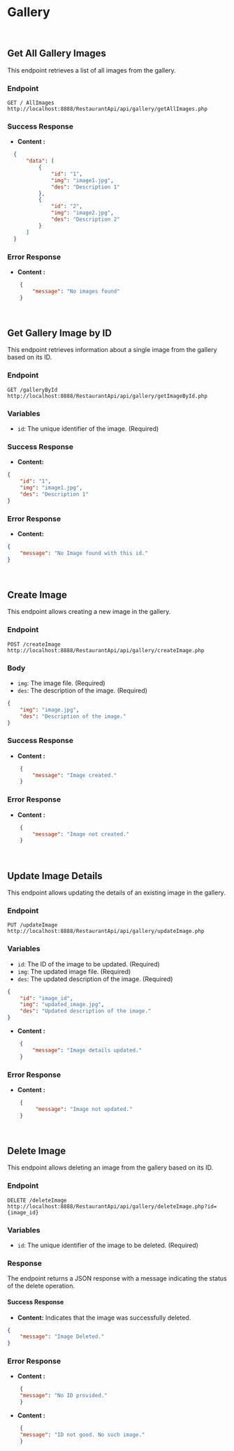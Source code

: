 # Gallery

<br>

## Get All Gallery Images

This endpoint retrieves a list of all images from the gallery.

### Endpoint

 `GET / AllImages` `http://localhost:8888/RestaurantApi/api/gallery/getAllImages.php`

### Success Response

- **Content :** 

```json
  {
      "data": [
          {
              "id": "1",
              "img": "image1.jpg",
              "des": "Description 1"
          },
          {
              "id": "2",
              "img": "image2.jpg",
              "des": "Description 2"
          }
      ]
  }
```

### Error Response

- **Content :** 
  
```json
    {
        "message": "No images found"
    }
```

<br>

## Get Gallery Image by ID

This endpoint retrieves information about a single image from the gallery based on its ID.

### Endpoint

`GET /galleryById` `http://localhost:8888/RestaurantApi/api/gallery/getImageById.php`

### Variables

- `id`: The unique identifier of the image. (Required)

### Success Response

- **Content:** 

```json
{
    "id": "1",
    "img": "image1.jpg",
    "des": "Description 1"
}
```

### Error Response

- **Content:** 

```json
{
    "message": "No Image found with this id."
}
```

<br>

## Create Image

This endpoint allows creating a new image in the gallery.

### Endpoint

`POST /createImage` `http://localhost:8888/RestaurantApi/api/gallery/createImage.php`

### Body

- `img`: The image file. (Required)
- `des`: The description of the image. (Required)

```json
{
    "img": "image.jpg",
    "des": "Description of the image."
}
```

### Success Response

  - **Content :** 

```json
    {
        "message": "Image created."
    }
```

### Error Response

  - **Content :** 

```json
    {
        "message": "Image not created."
    }
```

<br>

## Update Image Details

This endpoint allows updating the details of an existing image in the gallery.

### Endpoint

`PUT /updateImage` `http://localhost:8888/RestaurantApi/api/gallery/updateImage.php`

### Variables

- `id`: The ID of the image to be updated. (Required)
- `img`: The updated image file. (Required)
- `des`: The updated description of the image. (Required)

```json
{
    "id": "image_id",
    "img": "updated_image.jpg",
    "des": "Updated description of the image."
}
```

  - **Content :** 

```json
    {
        "message": "Image details updated."
    }
```

### Error Response

  - **Content :** 

```json
    {
         "message": "Image not updated."
    }
```

<br>

## Delete Image

This endpoint allows deleting an image from the gallery based on its ID.

### Endpoint

`DELETE /deleteImage` `http://localhost:8888/RestaurantApi/api/gallery/deleteImage.php?id={image_id}`

### Variables

- `id`: The unique identifier of the image to be deleted. (Required)

### Response

The endpoint returns a JSON response with a message indicating the status of the delete operation.

#### Success Response

  - **Content:** Indicates that the image was successfully deleted.

```json
{
    "message": "Image Deleted."
}
```

### Error Response

  - **Content :** 

```json
    {
    "message": "No ID provided."
    }
```

  - **Content :** 

```json
    {
    "message": "ID not good. No such image."
    }
```